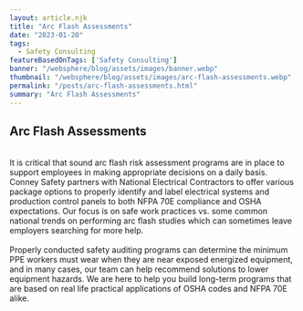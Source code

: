 ```yaml
---
layout: article.njk
title: "Arc Flash Assessments"
date: "2023-01-20"
tags:
  - Safety Consulting
featureBasedOnTags: ['Safety Consulting']
banner: "/websphere/blog/assets/images/banner.webp"
thumbnail: "/websphere/blog/assets/images/arc-flash-assessments.webp"
permalink: "/posts/arc-flash-assessments.html"
summary: "Arc Flash Assessments"
---
```


<h2 class="intro">Arc Flash Assessments</h2>
<br>
It is critical that sound arc flash risk assessment programs are in place to support employees in making appropriate decisions on a daily basis. Conney Safety partners with National Electrical Contractors to offer various package options to properly identify and label electrical systems and production control panels to both NFPA 70E compliance and OSHA expectations. Our focus is on safe work practices vs. some common national trends on performing arc flash studies which can sometimes leave employers searching for more help.
<br><br>
Properly conducted safety auditing programs can determine the minimum PPE workers must wear when they are near exposed energized equipment, and in many cases, our team can help recommend solutions to lower equipment hazards. We are here to help you build long-term programs that are based on real life practical applications of OSHA codes and NFPA 70E alike.
